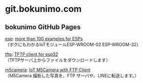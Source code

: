 # git.bokunimo.com

## bokunimo GitHub Pages

[esp](/esp): [more than 100 examples for ESPs](https://git.bokunimo.com/esp/)  
（ボクにもわかるIoTモジュールESP-WROOM-02 ESP-WROOM-32）  

[tftp](/tftp): [TFTP client for esp32](https://git.bokunimo.com/tftp/)  
（TFTPサーバ上からファイルをダウンロードします）  

[m5camera](/m5camera): [IoT M5Camera with FTP Client](http://git.bokunimo.com/m5camera/)  
（M5Camera 撮影した写真を、FTP サーバや、LINEに転送します。）  
